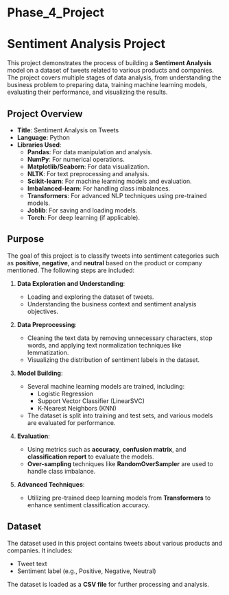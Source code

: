 # Phase_4_Project
# Sentiment Analysis Project

This project demonstrates the process of building a **Sentiment Analysis** model on a dataset of tweets related to various products and companies. The project covers multiple stages of data analysis, from understanding the business problem to preparing data, training machine learning models, evaluating their performance, and visualizing the results.

## Project Overview

- **Title**: Sentiment Analysis on Tweets
- **Language**: Python
- **Libraries Used**:
  - **Pandas**: For data manipulation and analysis.
  - **NumPy**: For numerical operations.
  - **Matplotlib/Seaborn**: For data visualization.
  - **NLTK**: For text preprocessing and analysis.
  - **Scikit-learn**: For machine learning models and evaluation.
  - **Imbalanced-learn**: For handling class imbalances.
  - **Transformers**: For advanced NLP techniques using pre-trained models.
  - **Joblib**: For saving and loading models.
  - **Torch**: For deep learning (if applicable).

## Purpose

The goal of this project is to classify tweets into sentiment categories such as **positive**, **negative**, and **neutral** based on the product or company mentioned. The following steps are included:

1. **Data Exploration and Understanding**:
   - Loading and exploring the dataset of tweets.
   - Understanding the business context and sentiment analysis objectives.

2. **Data Preprocessing**:
   - Cleaning the text data by removing unnecessary characters, stop words, and applying text normalization techniques like lemmatization.
   - Visualizing the distribution of sentiment labels in the dataset.

3. **Model Building**:
   - Several machine learning models are trained, including:
     - Logistic Regression
     - Support Vector Classifier (LinearSVC)
     - K-Nearest Neighbors (KNN)
   - The dataset is split into training and test sets, and various models are evaluated for performance.

4. **Evaluation**:
   - Using metrics such as **accuracy**, **confusion matrix**, and **classification report** to evaluate the models.
   - **Over-sampling** techniques like **RandomOverSampler** are used to handle class imbalance.

5. **Advanced Techniques**:
   - Utilizing pre-trained deep learning models from **Transformers** to enhance sentiment classification accuracy.

## Dataset

The dataset used in this project contains tweets about various products and companies. It includes:
- Tweet text
- Sentiment label (e.g., Positive, Negative, Neutral)

The dataset is loaded as a **CSV file** for further processing and analysis.